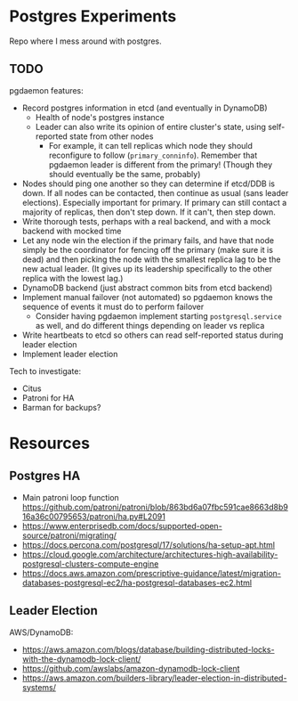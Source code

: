 # Postgres Experiments

Repo where I mess around with postgres.

## TODO

pgdaemon features:
- Record postgres information in etcd (and eventually in DynamoDB)
  - Health of node's postgres instance
  - Leader can also write its opinion of entire cluster's state, using self-reported state from other nodes
    - For example, it can tell replicas which node they should reconfigure to follow (`primary_conninfo`). Remember that pgdaemon leader is different from the primary! (Though they should eventually be the same, probably)
- Nodes should ping one another so they can determine if etcd/DDB is down. If all nodes can be contacted, then continue as usual (sans leader elections). Especially important for primary. If primary can still contact a majority of replicas, then don't step down. If it can't, then step down.
- Write thorough tests, perhaps with a real backend, and with a mock backend with mocked time
- Let any node win the election if the primary fails, and have that node simply be the coordinator for fencing off the primary (make sure it is dead) and then picking the node with the smallest replica lag to be the new actual leader. (It gives up its leadership specifically to the other replica with the lowest lag.)
- DynamoDB backend (just abstract common bits from etcd backend)
- Implement manual failover (not automated) so pgdaemon knows the sequence of events it must do to perform failover
  - Consider having pgdaemon implement starting `postgresql.service` as well, and do different things depending on leader vs replica
- Write heartbeats to etcd so others can read self-reported status during leader election
- Implement leader election

Tech to investigate:
- Citus
- Patroni for HA
- Barman for backups?

# Resources

## Postgres HA

- Main patroni loop function https://github.com/patroni/patroni/blob/863bd6a07fbc591cae8663d8b916a36c00795653/patroni/ha.py#L2091
- https://www.enterprisedb.com/docs/supported-open-source/patroni/migrating/
- https://docs.percona.com/postgresql/17/solutions/ha-setup-apt.html
- https://cloud.google.com/architecture/architectures-high-availability-postgresql-clusters-compute-engine
- https://docs.aws.amazon.com/prescriptive-guidance/latest/migration-databases-postgresql-ec2/ha-postgresql-databases-ec2.html

## Leader Election

AWS/DynamoDB:
- https://aws.amazon.com/blogs/database/building-distributed-locks-with-the-dynamodb-lock-client/
- https://github.com/awslabs/amazon-dynamodb-lock-client
- https://aws.amazon.com/builders-library/leader-election-in-distributed-systems/
